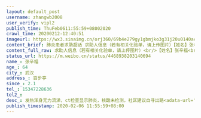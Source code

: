 ```yaml
---
layout: default_post
username: zhangwb2008
user_verify: vipl2
publish_time: ThuFeb0611:55:59+08002020
crawl_time: 20200212-12:40:51
imageurl: https://wx3.sinaimg.cn/orj360/69b4e279gy1gbmjko3g31j20u0140ac3.jpg,https://wx4.sinaimg.cn/orj360/69b4e279gy1gbmjknstbpj20u014041s.jpg,https://wx4.sinaimg.cn/orj360/69b4e279gy1gbmjkovk4kj22402tc7wi.jpg
content_brief: 肺炎患者求助超话 求助人信息（若有相关化验单，请上传图片）【姓名】张辛福【年龄】64【所在城市】武汉【所在小区、社区】百步亭【患病时间】2.1【联系方式】15347228636【其他紧急联系人】【病情描述】 发热浑身无力流涕，ct检查显示肺炎，核酸未检测，社区建议自寻出路  ...全文
content_full_raw: 求助人信息（若有相关化验单，请上传图片）<br/>【姓名】张辛福<br/>【年龄】64<br/>【所在城市】武汉<br/>【所在小区、社区】百步亭<br/>【患病时间】2.1<br/>【联系方式】15347228636<br/>【其他紧急联系人】<br/>【病情描述】发热浑身无力流涕，ct检查显示肺炎，核酸未检测，社区建议自寻出路<adata-url="http://t.cn/R2WxQOQ"href="http://weibo.com/p/1001018008642010000000000"data-hide=""><spanclass='url-icon'><imgstyle='width:1rem;height:1rem'src='https://h5.sinaimg.cn/upload/2015/09/25/3/timeline_card_small_location_default.png'></span><spanclass="surl-text">武汉</span></a>
status_url: https://m.weibo.cn/status/4468938203140694
name_: 张辛福
age_: 64
city_: 武汉
address_: 百步亭
since_: 2.1
tel_: 15347228636
tel2_: 
desc_: 发热浑身无力流涕，ct检查显示肺炎，核酸未检测，社区建议自寻出路<adata-url="http//t.cn/R2WxQOQ"href="http//weibo.com/p/1001018008642010000000000"data-hide=""><spanclass='url-icon'><imgstyle='width1rem;height1rem'src='https//h5.sinaimg.cn/upload/2015/09/25/3/timeline_card_small_location_default.png'></span><spanclass="surl-text">武汉</span></a>
publish_timestamp: 2020-02-06 11:55:59+08:00
---
```

